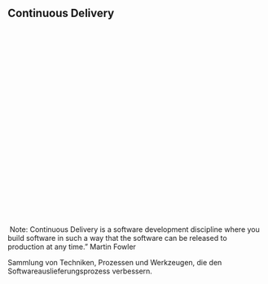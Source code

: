 ## <i class="fa fa-retweet" aria-hidden="true"></i> Continuous Delivery
<img height="400px" style="border: none; box-shadow: none; background: none"  data-src="/media/cd-pipeline.gif"></img>
Note:
Continuous Delivery is a software development discipline where you build software in such a way that the software can be released to production at any time.”
Martin Fowler

Sammlung von Techniken, Prozessen und Werkzeugen, die den Softwareauslieferungsprozess  verbessern.
